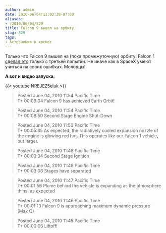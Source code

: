 ```yaml
---
author: admin
date: 2010-06-04T12:03:38-07:00
aliases:
- /2010/06/04/829
title: Falcon 9 вышел на орбиту!
slug: 829
tags:
- Астрономия и космос
---
```


Только что Falcon 9 вышел на (пока промежуточную) орбиту! Falcon 1 [сделал это](http://blog.not-a-kernel-guy.com/2008/09/29/346) только с третьей попытки. Не иначе как в SpaceX умеют учиться на своих ошибках. Молодцы!

**А вот и видео запуска:**

{{< youtube NREJEZ5eluk >}}

> Posted June 04, 2010 11:54 Pacific Time  
> T+ 00:09:04 Falcon 9 has achieved Earth Orbit!

> Posted June 04, 2010 11:54 Pacific Time  
> T+ 00:08:50 Second Stage Engine Shut-Down

> Posted June 04, 2010 11:50 Pacific Time  
> T+ 00:05:35 As expected, the radiatively cooled expansion nozzle of the engine is glowing red hot. This operates like our Falcon 1 vehicle, but larger.

> Posted June 04, 2010 11:48 Pacific Time  
> T+ 00:03:34 Second Stage Ignition

> Posted June 04, 2010 11:48 Pacific Time  
> T+ 00:03:06 Stages have separated

> Posted June 04, 2010 11:47 Pacific Time  
> T+ 00:01:56 Plume behind the vehicle is expanding as the atmosphere thins, as expected

> Posted June 04, 2010 11:46 Pacific Time  
> T+ 00:01:13 Falcon 9 is approaching maximum dynamic pressure (Max Q)

> Posted June 04, 2010 11:45 Pacific Time  
> T+ 00:00:06 Liftoff!
